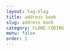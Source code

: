 ```yaml
---
layout: tag-blog
title: address book
slug: address book
category: CLONE-CODING
menu: false
order: 1
---
```

